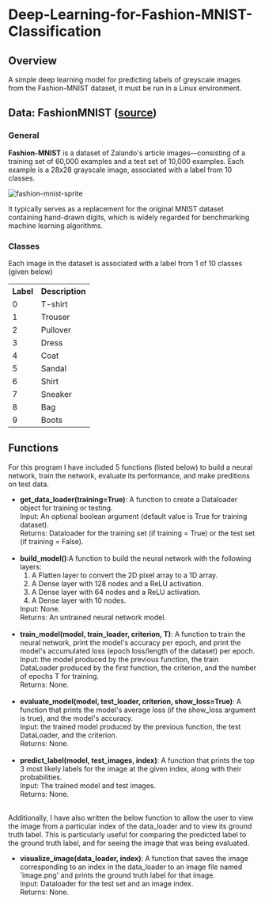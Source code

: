# Deep-Learning-for-Fashion-MNIST-Classification

## Overview
A simple deep learning model for predicting labels of greyscale images from the Fashion-MNIST dataset, it must be run in a Linux environment.

## Data: FashionMNIST ([source](https://github.com/zalandoresearch/fashion-mnist))

### General

<b>Fashion-MNIST</b> is a dataset of Zalando's article images—consisting of a training set of 60,000 examples and a test set of 10,000 examples. Each example is a 28x28 grayscale image, associated with a label from 10 classes.

![fashion-mnist-sprite](https://user-images.githubusercontent.com/72423203/191127147-7b917365-f512-4bb2-9af6-529b10d49e23.png)

It typically serves as a replacement for the original MNIST dataset containing hand-drawn digits, which is widely regarded for benchmarking machine learning algorithms.

### Classes

Each image in the dataset is associated with a label from 1 of 10 classes (given below)

<table>
  <tr> 
    <th>Label</th>	
    <th>Description</th>
  </tr>
   <tr> 
     <td>0</td>
     <td>T-shirt</td>
  </tr>
  <tr> 
     <td>1</td>
     <td>Trouser</td>
  </tr>
  <tr> 
     <td>2</td>
     <td>Pullover</td>
  </tr>
  <tr> 
     <td>3</td>
     <td>Dress</td>
  </tr>
  <tr> 
     <td>4</td>
     <td>Coat</td>
  </tr>
  <tr> 
     <td>5</td>
     <td>Sandal</td>
  </tr>
  <tr> 
     <td>6</td>
     <td>Shirt</td>
  </tr>
  <tr> 
     <td>7</td>
     <td>Sneaker</td>
  </tr>
   <tr> 
     <td>8</td>
     <td>Bag</td>
  </tr>
  <tr> 
     <td>9</td>
     <td>Boots</td>
  </tr>
</table>

## Functions

For this program I have included 5 functions (listed below) to build a neural network, train the network, evaluate its performance, and make preditions on test data. 

<ul>
  <li>
    <b>get_data_loader(training=True)</b>: A function to create a Dataloader object for training or testing.<br>
    Input: An optional boolean argument (default value is True for training dataset).<br>
    Returns: Dataloader for the training set (if training = True) or the test set (if training = False).<br>
    </li><br>

  <li>
    <b>build_model()</b>:A function to build the neural network with the following layers:<br>
    <ol>
      <li>A Flatten layer to convert the 2D pixel array to a 1D array.</li>
      <li>A Dense layer with 128 nodes and a ReLU activation.</li>
      <li>A Dense layer with 64 nodes and a ReLU activation.</li>
      <li>A Dense layer with 10 nodes.</li>
     </ol>
    Input: None.<br>
    Returns: An untrained neural network model.
 </li><br>
  
  <li>
    <b>train_model(model, train_loader, criterion, T)</b>: A function to train the neural network, print the model's accuracy per epoch, and print the model's accumulated loss (epoch loss/length of the dataset) per epoch.<br>
    Input: the model produced by the previous function, the train DataLoader produced by the first function, the criterion, and the number of epochs T for training.<br>
    Returns: None.
 </li><br>
 
  <li>
    <b>evaluate_model(model, test_loader, criterion, show_loss=True)</b>: A function that prints the model's average loss (if the show_loss argument is true), and the model's accuracy.<br>
    Input: the trained model produced by the previous function, the test DataLoader, and the criterion.<br>
    Returns: None.
 </li><br>
 
 <li>
    <b>predict_label(model, test_images, index)</b>: A function that prints the top 3 most likely labels for the image at the given index, along with their probabilities.<br>
    Input: The trained model and test images.<br>
    Returns: None.
 </li><br>
</ul>
  
Additionally, I have also written the below function to allow the user to view the image from a particular index of the data_loader and to view its ground truth label. This is particularly useful for comparing the predicted label to the ground truth label, and for seeing the image that was being evaluated.
 
<ul>
  <li>
    <b>visualize_image(data_loader, index)</b>: A function that saves the image corresponding to an index in the data_loader to an image file named 'image.png' and prints the ground truth label for that image.<br>
    Input: Dataloader for the test set and an image index.<br>
    Returns: None.<br>
    </li><br>
</ul>
  
